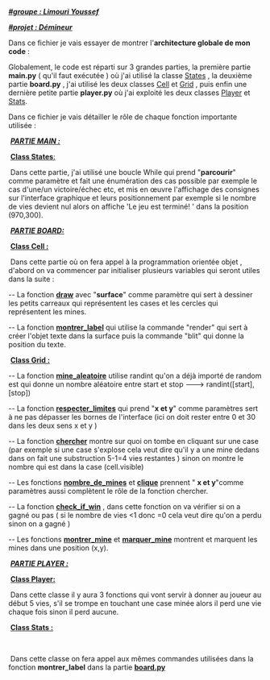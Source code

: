 <u>***#groupe : Limouri Youssef***</u>

<u>***#projet : Démineur***</u>



Dans ce fichier je vais essayer de montrer l'**architecture globale de mon code** :



Globalement, le code est réparti sur 3 grandes parties,   la première partie **main.py** ( qu'il faut exécutée )  où j'ai utilisé la classe <u>States</u> , la deuxième partie **board.py** , j'ai utilisé les deux classes <u>Cell</u> et <u>Grid</u> , puis enfin une dernière petite partie **player.py**  où j'ai exploité les deux classes <u>Player</u> et <u>Stats</u>.



Dans ce fichier je vais détailler le rôle de chaque fonction importante utilisée   :

​                                            ***<u>PARTIE MAIN :</u>***

​               <u>**Class States**:</u>

​      Dans cette partie, j'ai utilisé une boucle While qui prend "**parcourir**" comme paramètre et fait une énumération des cas possible par exemple le cas d'une/un victoire/échec etc,  et mis en œuvre l'affichage des consignes sur l'interface graphique et leurs positionnement par exemple si le nombre de vies devient nul alors on affiche 'Le jeu est terminé! ' dans la position (970,300).



​                                             ***<u>PARTIE BOARD:</u>***

​                 <u>**Class Cell :**</u>

​     Dans cette partie où on fera appel à la programmation orientée objet , d'abord on va commencer par initialiser plusieurs variables qui seront utiles dans la suite :

--     La fonction <u>**draw**</u> avec "**surface**" comme paramètre qui sert à dessiner les petits carreaux qui représentent les cases et les cercles qui représentent les mines.

--     La fonction <u>**montrer_label**</u> qui utilise la commande "render" qui sert à créer l'objet texte dans la surface puis la commande "blit" qui donne la position du texte.



​                 <u>**Class Grid :**</u>

--     La fonction <u>**mine_aleatoire**</u>  utilise randint qu'on a déjà importé de random est qui donne un nombre aléatoire entre start et stop ---> randint([start],[stop])

--     La fonction **<u>respecter_limites</u>** qui prend "**x et y**" comme paramètres sert  à ne pas dépasser les bornes de l'interface (ici on doit rester entre 0 et 30 dans les deux sens x et y ) 

--     La fonction **<u>chercher</u>** montre sur quoi on tombe en cliquant sur une case (par exemple si une case s'explose cela veut dire qu'il y a une mine dedans dans on fait une substruction 5-1=4 vies restantes ) sinon on montre le nombre qui est dans la case (cell.visible)

--     Les fonctions **<u>nombre_de_mines</u>** et **<u>clique</u>** prennent " **x et y**"comme paramètres aussi complètent le rôle de la fonction chercher. 

--     La fonction **<u>check_if_win</u>** , dans cette fonction on va vérifier si on a gagné ou pas   ( si le nombre de vies <1 donc =0 cela veut dire qu'on a perdu sinon on a gagné ) 

--     Les fonctions **<u>montrer_mine</u>** et **<u>marquer_mine</u>**  montrent et marquent les mines dans une position  (x,y).



​                                                 ***<u>PARTIE PLAYER :</u>***

​                    <u>**Class Player:**</u>



​     Dans cette classe il y aura 3 fonctions qui vont servir à donner au joueur au début 5 vies, s'il se trompe en touchant une case minée alors il perd une vie chaque fois  sinon il perd aucune.



​                     <u>**Class Stats :**</u>

​     

​      Dans cette classe on fera appel aux mêmes commandes utilisées dans la fonction **montrer_label** dans la partie **<u>board.py</u>** 